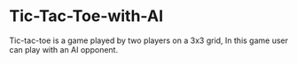 # Tic-Tac-Toe-with-AI
Tic-tac-toe is a game played by two players on a 3x3 grid, In this game user can play with an AI opponent.
